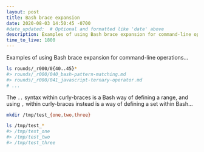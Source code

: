 ```yaml
---
layout: post
title: Bash brace expansion
date: 2020-08-03 14:50:45 -0700
#date_updated:  # Optional and formatted like 'date' above
description: Examples of using Bash brace expansion for command-line operations
time_to_live: 1800
---
```



Examples of using Bash brace expansion for command-line operations...


```bash
ls rounds/_r000/0{40..45}*
#> rounds/_r000/040_bash-pattern-matching.md
#> rounds/_r000/041_javascript-ternary-operator.md
# ...
```


The `..` syntax within curly-braces is a Bash way of defining a range, and using `,` within curly-braces instead is a way of defining a set within Bash...


```bash
mkdir /tmp/test_{one,two,three}

ls /tmp/test_*
#> /tmp/test_one
#> /tmp/test_two
#> /tmp/test_three
```
